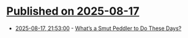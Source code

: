 # [Published on 2025-08-17](index.md)

* [2025-08-17, 21:53:00](https://soylentnews.org/article.pl?sid=25/08/17/1310222&from=rss) - [What’s a Smut Peddler to Do These Days?](https://soylentnews.org/article.pl?sid=25/08/17/1310222&from=rss)
